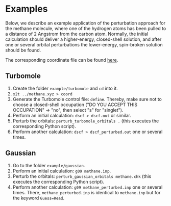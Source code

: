 # Examples

Below, we describe an example application of the perturbation approach for the methane molecule, where one of the hydrogen atoms has been pulled to a distance of 2 Angstrom from the carbon atom.
Normally, the initial calculation should deliver a higher-energy, closed-shell solution, and after one or several orbital perturbations the lower-energy, spin-broken solution should be found.

The corresponding coordinate file can be found [here](methane.xyz).

## Turbomole

1. Create the folder `example/turbomole` and `cd` into it.
2. `x2t ../methane.xyz > coord`
3. Generate the Turbomole control file: `define`. Thereby, make sure not to choose a closed-shell occupation ("DO YOU ACCEPT THIS OCCUPATION" -> "no", then select "s" for "singlet").
4. Perform an initial calculation: `dscf > dscf.out` or similar.
5. Perturb the orbitals: `perturb_turbomole_orbitals .` (this executes the corresponding Python script).
6. Perform another calculation: `dscf > dscf_perturbed.out` one or several times.

## Gaussian

1. Go to the folder `example/gaussian`.
2. Perform an initial calculation: `g09 methane.inp`.
3. Perturb the orbitals: `perturb_gaussian_orbitals methane.chk` (this executes the corresponding Python script).
4. Perform another calculation: `g09 methane_perturbed.inp` one or several times. There, `methane_perturbed.inp` is identical to `methane.inp` but for the keyword `Guess=Read`.
